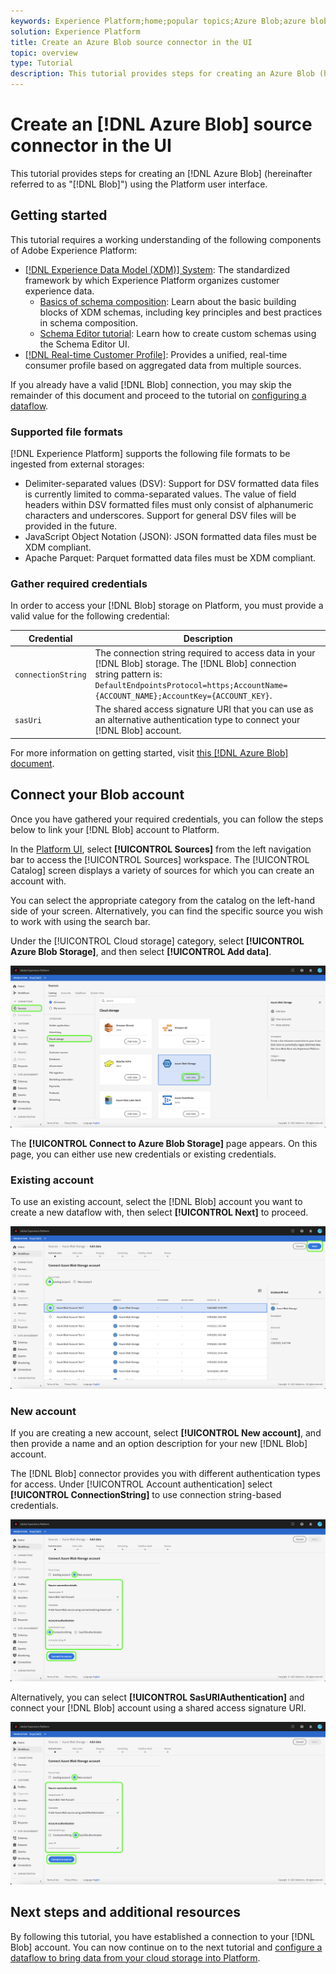 ```yaml
---
keywords: Experience Platform;home;popular topics;Azure Blob;azure blob;Azure blob connector
solution: Experience Platform
title: Create an Azure Blob source connector in the UI
topic: overview
type: Tutorial
description: This tutorial provides steps for creating an Azure Blob (hereinafter referred to as "Blob") using the Platform user interface.
---
```


# Create an [!DNL Azure Blob] source connector in the UI

This tutorial provides steps for creating an [!DNL Azure Blob] (hereinafter referred to as "[!DNL Blob]") using the Platform user interface.

## Getting started

This tutorial requires a working understanding of the following components of Adobe Experience Platform:

- [[!DNL Experience Data Model (XDM)] System](../../../../../xdm/home.md): The standardized framework by which Experience Platform organizes customer experience data.
  - [Basics of schema composition](../../../../../xdm/schema/composition.md): Learn about the basic building blocks of XDM schemas, including key principles and best practices in schema composition.
  - [Schema Editor tutorial](../../../../../xdm/tutorials/create-schema-ui.md): Learn how to create custom schemas using the Schema Editor UI.
- [[!DNL Real-time Customer Profile]](../../../../../profile/home.md): Provides a unified, real-time consumer profile based on aggregated data from multiple sources.

If you already have a valid [!DNL Blob] connection, you may skip the remainder of this document and proceed to the tutorial on [configuring a dataflow](../../dataflow/batch/cloud-storage.md).

### Supported file formats

[!DNL Experience Platform] supports the following file formats to be ingested from external storages:

- Delimiter-separated values (DSV): Support for DSV formatted data files is currently limited to comma-separated values. The value of field headers within DSV formatted files must only consist of alphanumeric characters and underscores. Support for general DSV files will be provided in the future.
- JavaScript Object Notation (JSON): JSON formatted data files must be XDM compliant.
- Apache Parquet: Parquet formatted data files must be XDM compliant.

### Gather required credentials

In order to access your [!DNL Blob] storage on Platform, you must provide a valid value for the following credential:

| Credential | Description |
| ---------- | ----------- |
| `connectionString` | The connection string required to access data in your [!DNL Blob] storage. The [!DNL Blob] connection string pattern is: `DefaultEndpointsProtocol=https;AccountName={ACCOUNT_NAME};AccountKey={ACCOUNT_KEY}`. |
| `sasUri` | The shared access signature URI that you can use as an alternative authentication type to connect your [!DNL Blob] account. |

For more information on getting started, visit [this [!DNL Azure Blob] document](https://docs.microsoft.com/en-us/azure/storage/common/storage-configure-connection-string).

## Connect your Blob account

Once you have gathered your required credentials, you can follow the steps below to link your [!DNL Blob] account to Platform.

In the [Platform UI](https://platform.adobe.com), select **[!UICONTROL Sources]** from the left navigation bar to access the [!UICONTROL Sources] workspace. The [!UICONTROL Catalog] screen displays a variety of sources for which you can create an account with.

You can select the appropriate category from the catalog on the left-hand side of your screen. Alternatively, you can find the specific source you wish to work with using the search bar.

Under the [!UICONTROL Cloud storage] category, select **[!UICONTROL Azure Blob Storage]**, and then select **[!UICONTROL Add data]**.

![catalog](../../../../images/tutorials/create/blob/catalog.png)

The **[!UICONTROL Connect to Azure Blob Storage]** page appears. On this page, you can either use new credentials or existing credentials.

### Existing account

To use an existing account, select the [!DNL Blob] account you want to create a new dataflow with, then select **[!UICONTROL Next]** to proceed.

![existing](../../../../images/tutorials/create/blob/existing.png)

### New account

If you are creating a new account, select **[!UICONTROL New account]**, and then provide a name and an option description for your new [!DNL Blob] account.

The [!DNL Blob] connector provides you with different authentication types for access. Under [!UICONTROL Account authentication] select **[!UICONTROL ConnectionString]** to use connection string-based credentials.

![connection string](../../../../images/tutorials/create/blob/connectionstring.png)

Alternatively, you can select **[!UICONTROL SasURIAuthentication]** and connect your [!DNL Blob] account using a shared access signature URI.

![sas-uri](../../../../images/tutorials/create/blob/sas-uri.png)

## Next steps and additional resources

By following this tutorial, you have established a connection to your [!DNL Blob] account. You can now continue on to the next tutorial and [configure a dataflow to bring data from your cloud storage into Platform](../../dataflow/batch/cloud-storage.md).